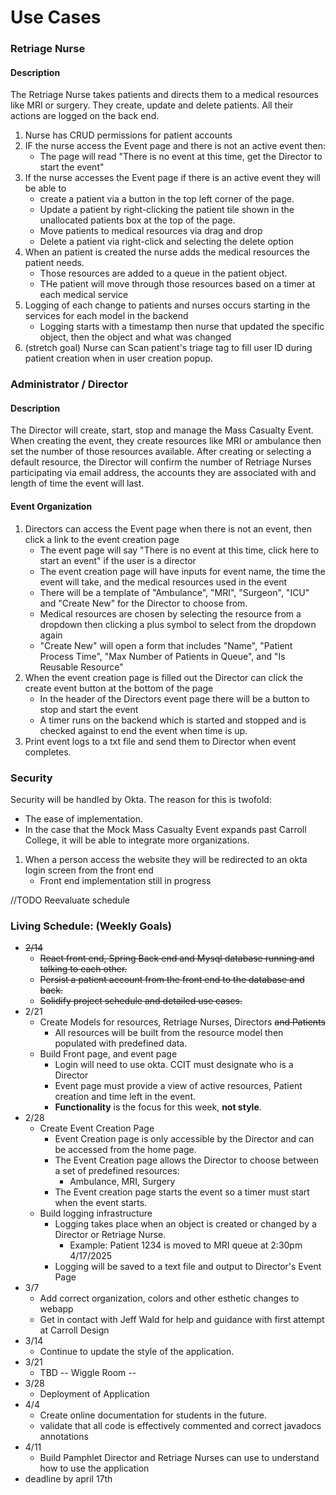 # Use Cases

### Retriage Nurse

#### Description

The Retriage Nurse takes patients and directs them to a medical resources like MRI or surgery. They create, update and
delete
patients. All their actions are logged on the back end.

1. Nurse has CRUD permissions for patient accounts
2. IF the nurse access the Event page and there is not an active event then:
    - The page will read "There is no event at this time, get the Director to start the event"
3. If the nurse accesses the Event page if there is an active event they will be able to
    - create a patient via a button in the top left corner of the page.
    - Update a patient by right-clicking the patient tile shown in the unallocated patients box at the top of the page.
    - Move patients to medical resources via drag and drop
    - Delete a patient via right-click and selecting the delete option
4. When an patient is created the nurse adds the medical resources the patient needs.
    - Those resources are added to a queue in the patient object.
    - THe patient will move through those resources based on a timer at each medical service
5. Logging of each change to patients and nurses occurs starting in the services for each model in the backend
    - Logging starts with a timestamp then nurse that updated the specific object, then the object and what was changed
6. (stretch goal) Nurse can Scan patient's triage tag to fill user ID during patient creation when in user creation
   popup.

### Administrator / Director

#### Description

The Director will create, start, stop and manage the Mass Casualty Event.
When creating the event, they create resources like MRI or ambulance then set the number of those resources available.
After creating or selecting a default resource,
the Director will confirm the number of Retriage Nurses participating via email address,
the accounts they are associated with and length of time the event will last.

#### Event Organization

1. Directors can access the Event page when there is not an event, then click a link to the event creation page
    - The event page will say "There is no event at this time, click here to start an event" if the user is a director
    - The event creation page will have inputs for event name, the time the event will take, and the medical resources
      used in the event
    - There will be a template of "Ambulance", "MRI", "Surgeon", "ICU" and "Create New" for the Director to choose from.
    - Medical resources are chosen by selecting the resource from a dropdown then clicking a plus symbol to select from
      the dropdown again
    - "Create New" will open a form that includes "Name", "Patient Process Time", "Max Number of Patients in Queue",
      and "Is Reusable Resource"
3. When the event creation page is filled out the Director can click the create event button at the bottom of the page
    - In the header of the Directors event page there will be a button to stop and start the event
    - A timer runs on the backend which is started and stopped and is checked against to end the event when time is up.
4. Print event logs to a txt file and send them to Director when event completes.

### Security

Security will be handled by Okta.
The reason for this is twofold:

- The ease of implementation.
- In the case that the Mock Mass Casualty Event expands past Carroll College,
  it will be able to integrate more organizations.

1. When a person access the website they will be redirected to an okta login screen from the front end
    - Front end implementation still in progress

//TODO Reevaluate schedule

### Living Schedule: (Weekly Goals)

- ~~2/14~~
    - ~~React front end, Spring Back end and Mysql database running and talking to each other.~~
    - ~~Persist a patient account from the front end to the database and back.~~
    - ~~Solidify project schedule and detailed use cases.~~
- 2/21
    - Create Models for resources, Retriage Nurses, Directors ~~and Patients~~
        - All resources will be built from the resource model then populated with predefined data.
    - Build Front page, and event page
        - Login will need to use okta. CCIT must designate who is a Director
        - Event page must provide a view of active resources, Patient creation and time left in the event.
        - **Functionality** is the focus for this week, **not style**.
- 2/28
    - Create Event Creation Page
        - Event Creation page is only accessible by the Director and can be accessed from the home page.
        - The Event Creation page allows the Director to choose between a set of predefined resources:
            - Ambulance, MRI, Surgery
        - The Event creation page starts the event so a timer must start when the event starts.
    - Build logging infrastructure
        - Logging takes place when an object is created or changed by a Director or Retriage Nurse.
            - Example: Patient 1234 is moved to MRI queue at 2:30pm 4/17/2025
        - Logging will be saved to a text file and output to Director's Event Page
- 3/7
    - Add correct organization, colors and other esthetic changes to webapp
    - Get in contact with Jeff Wald for help and guidance with first attempt at Carroll Design
- 3/14
    - Continue to update the style of the application.
- 3/21
    - TBD -- Wiggle Room --
- 3/28
    - Deployment of Application
- 4/4
    - Create online documentation for students in the future.
    - validate that all code is effectively commented and correct javadocs annotations
- 4/11
    - Build Pamphlet Director and Retriage Nurses can use to understand how to use the application
- deadline by april 17th